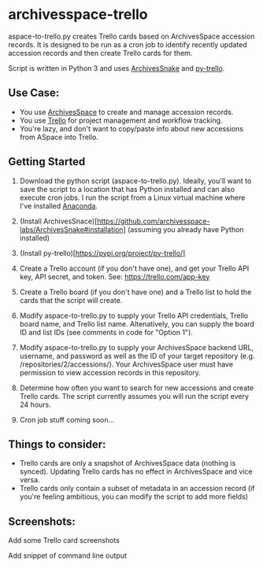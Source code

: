 # archivesspace-trello
aspace-to-trello.py creates Trello cards based on ArchivesSpace accession records. It is designed to be run as a cron job to identify recently updated accession records and then create Trello cards for them.

Script is written in Python 3 and uses [ArchivesSnake](https://github.com/archivesspace-labs/ArchivesSnake) and [py-trello](https://github.com/sarumont/py-trello).

## Use Case:
- You use [ArchivesSpace](https://archivesspace.org) to create and manage accession records. 
- You use [Trello](https://trello.com) for project management and workflow tracking. 
- You're lazy, and don't want to copy/paste info about new accessions from ASpace into Trello.

## Getting Started 
1. Download the python script (aspace-to-trello.py). Ideally, you'll want to save the script to a location that has Python installed and can also execute cron jobs. I run the script from a Linux virtual machine where I've installed [Anaconda](https://www.anaconda.com/distribution/).

2. (Install ArchivesSnace)[https://github.com/archivesspace-labs/ArchivesSnake#installation] (assuming you already have Python installed)

3. (Install py-trello)[https://pypi.org/project/py-trello/]

4. Create a Trello account (if you don't have one), and get your Trello API key, API secret, and token.  See: https://trello.com/app-key

5. Create a Trello board (if you don't have one) and a Trello list to hold the cards that the script will create.

6. Modify aspace-to-trello.py to supply your Trello API credentials, Trello board name, and Trello list name. Altenatively, you can supply the board ID and list IDs (see comments in code for "Option 1").

7. Modify aspace-to-trello.py to supply your ArchivesSpace backend URL, username, and password as well as the ID of your target repository (e.g. /repositories/2/accessions/). Your ArchivesSpace user must have permission to view accession records in this repository.

8. Determine how often you want to search for new accessions and create Trello cards. The script currently assumes you will run the script every 24 hours.

9. Cron job stuff coming soon...


## Things to consider:
- Trello cards are only a snapshot of ArchivesSpace data (nothing is synced). Updating Trello cards has no effect in ArchivesSpace and vice versa.
- Trello cards only contain a subset of metadata in an accession record (if you're feeling ambitious, you can modify the script to add more fields)

## Screenshots:
Add some Trello card screenshots

Add snippet of command line output
